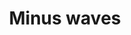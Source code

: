 ---
title: Minus waves
categories:
tags:
icon: minus-waves
svg: '<svg xmlns="http://www.w3.org/2000/svg" width="24" height="24" fill="none" viewBox="0 0 24 24" stroke-width="1.5" stroke-linecap="round" stroke-linejoin="round" stroke="currentColor"><path d="M8.667 12h7M9.592 3.2c.612-.521.918-.782 1.238-.935.74-.353 1.6-.353 2.34 0 .32.153.626.414 1.238.935.243.208.365.312.495.399.298.2.633.338.985.408.153.03.313.043.632.068.801.064 1.202.096 1.536.214a2.713 2.713 0 0 1 1.655 1.655c.118.334.15.735.214 1.536.025.319.038.479.068.632.07.352.209.687.408.985.087.13.191.252.399.495.521.612.782.918.935 1.238.353.74.353 1.6 0 2.34-.153.32-.414.626-.935 1.238a5.574 5.574 0 0 0-.399.495c-.2.298-.338.633-.408.985-.03.153-.043.313-.068.632-.064.801-.096 1.202-.214 1.536a2.713 2.713 0 0 1-1.655 1.655c-.334.118-.735.15-1.536.214a5.721 5.721 0 0 0-.632.068c-.352.07-.687.209-.985.408-.13.087-.252.191-.495.399-.612.521-.918.782-1.238.935-.74.353-1.6.353-2.34 0-.32-.153-.626-.414-1.238-.935a5.574 5.574 0 0 0-.495-.399 2.713 2.713 0 0 0-.985-.408 5.72 5.72 0 0 0-.632-.068c-.801-.064-1.202-.096-1.536-.214a2.713 2.713 0 0 1-1.655-1.655c-.118-.334-.15-.735-.214-1.536a5.707 5.707 0 0 0-.068-.632 2.713 2.713 0 0 0-.408-.985 5.73 5.73 0 0 0-.399-.495c-.521-.612-.782-.918-.935-1.238a2.713 2.713 0 0 1 0-2.34c.153-.32.414-.626.935-1.238.208-.243.312-.365.399-.495.2-.298.338-.633.408-.985.03-.153.043-.313.068-.632.064-.801.096-1.202.214-1.536a2.713 2.713 0 0 1 1.655-1.655c.334-.118.735-.15 1.536-.214.319-.025.479-.038.632-.068.352-.07.687-.208.985-.408.13-.087.252-.191.495-.399Z"/></svg>'
---